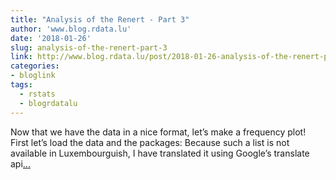 ```yaml
---
title: "Analysis of the Renert - Part 3"
author: 'www.blog.rdata.lu'
date: '2018-01-26'
slug: analysis-of-the-renert-part-3
link: http://www.blog.rdata.lu/post/2018-01-26-analysis-of-the-renert-part-3/
categories:
- bloglink
tags:
  - rstats
  - blogrdatalu
---
```


Now that we have the data in a nice format, let’s make a frequency plot! First let’s load the data and the packages: Because such a list is not available in Luxembourguish, I have translated it using Google’s translate api[... <i class="fas fa-external-link-alt"></i>](http://www.blog.rdata.lu/post/2018-01-26-analysis-of-the-renert-part-3/)

